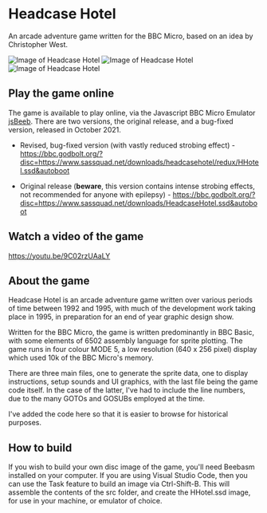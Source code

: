 # Headcase Hotel
An arcade adventure game written for the BBC Micro, based on an idea by Christopher West.

![Image of Headcase Hotel](https://www.sassquad.net/images/riscos/headcase1.png)
![Image of Headcase Hotel](https://www.sassquad.net/images/riscos/headcase2.png)
![Image of Headcase Hotel](https://www.sassquad.net/images/riscos/headcase3.png)

## Play the game online
The game is available to play online, via the Javascript BBC Micro Emulator [jsBeeb](https://github.com/mattgodbolt/jsbeeb). There are two versions, the original release, and a bug-fixed version, released in October 2021.

* Revised, bug-fixed version (with vastly reduced strobing effect) - https://bbc.godbolt.org/?disc=https://www.sassquad.net/downloads/headcasehotel/redux/HHotel.ssd&autoboot

* Original release (**beware**, this version contains intense strobing effects, not recommended for anyone with epilepsy) - https://bbc.godbolt.org/?disc=https://www.sassquad.net/downloads/HeadcaseHotel.ssd&autoboot

## Watch a video of the game

https://youtu.be/9C02rzUAaLY

## About the game

Headcase Hotel is an arcade adventure game written over various periods of time between 1992 and 1995, with much of the development work taking place in 1995, in preparation for an end of year graphic design show.

Written for the BBC Micro, the game is written predominantly in BBC Basic, with some elements of 6502 assembly language for sprite plotting. The game runs in four colour MODE 5, a low resolution (640 x 256 pixel) display which used 10k of the BBC Micro's memory.

There are three main files, one to generate the sprite data, one to display instructions, setup sounds and UI graphics, with the last file being the game code itself. In the case of the latter, I've had to include the line numbers, due to the many GOTOs and GOSUBs employed at the time.

I've added the code here so that it is easier to browse for historical purposes.

## How to build

If you wish to build your own disc image of the game, you'll need Beebasm installed on your computer. If you are using Visual Studio Code, then you can use the Task feature to build an image via Ctrl-Shift-B. This will assemble the contents of the src folder, and create the HHotel.ssd image, for use in your machine, or emulator of choice.
